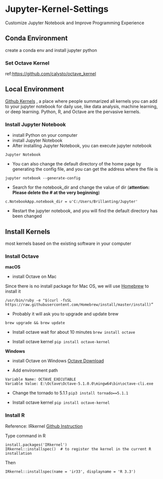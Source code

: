 # Jupyter-Kernel-Settings
Customize Jupyter Notebook and Improve Programming Experience

## Conda Environment
create a conda env and install jupyter python

### Set Octave Kernel
ref:https://github.com/calysto/octave_kernel


## Local Environment
[Github Kernels](https://github.com/jupyter/jupyter/wiki/Jupyter-kernels)
, a place where people summarized all kernels you can add to your jupyter notebook for daily use, like data analysis, machine learning, or deep learning. Python, R, and Octave are the pervasive kernels.

### Install Jupyter Notebook
* install Python on your computer
* install Jupyter Notebook
* After installing Jupyter Notebook, you can execute jupyter notebook
```
Jupyter Notebook
```
* You can also change the default directory of the home page
by generating the config file, and you can get the address where the file is
```
jupyter notebook --generate-config
```
   * Search for the notebook_dir and change the value of dir  (**attention: Please delete the # at the very beginning**)
```
c.NotebookApp.notebook_dir = u'C:/Users/Brillanting/Jupyter'
```
   * Restart the jupyter notebook, and you will find the default directory has been changed

## Install Kernels
most kernels based on the existing software in your computer <br>

### Install Octave
**macOS**

* install Octave on Mac
   
Since there is no install package for Mac OS,  we will use [Homebrew](https://brew.sh/) to install it

`/usr/bin/ruby -e "$(curl -fsSL https://raw.githubusercontent.com/Homebrew/install/master/install)”`
      
* Probably it will ask you to upgrade and update brew

`brew upgrade && brew update`

* Install octave wait for about 10 minutes
`brew install octave`

* Install octave kernel
`pip install octave-kernel`

**Windows**
* install Octave on Windows [Octave Download](https://www.gnu.org/software/octave/download.html)

* Add environment path
```
Variable Name: OCTAVE_EXECUTABLE
Variable Value: E:\Octave\Octave-5.1.0.0\mingw64\bin\octave-cli.exe
```

* Change the tornado to 5.1.1
`pip3 install tornado==5.1.1`

* Install octave kernel
`pip install octave-kernel`

### Install R
Reference: IRkernel [Github Instruction](https://github.com/IRkernel/IRkernel)

Type command in R
```
install.packages('IRkernel')
IRkernel::installspec()  # to register the kernel in the current R installation
```
Then 
```
IRkernel::installspec(name = 'ir33', displayname = 'R 3.3')
```
